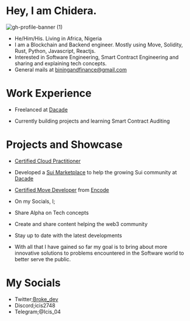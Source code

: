
# Hey, I am Chidera.
![gh-profile-banner (1)](https://github.com/icis-04/dacademarket/blob/main/marketplace-frontend/public/marketplace-banner.png)

- He/Him/His. Living in Africa, Nigeria
- I am a Blockchain and Backend engineer. Mostly using Move, Solidity, Rust, Python, Javascript, Reactjs.
- Interested in Software Engineering, Smart Contract Engineering and sharing and explaining tech concepts.
- General mails at biningandfinance@gmail.com

# Work Experience
- Freelanced at [Dacade](https://x.com/dacadeOrg)

- Currently building projects and learning Smart Contract Auditing

# Projects and Showcase
- [Certified Cloud Practitioner](https://www.credly.com/badges/d42add35-cdb0-45f3-a48a-6b335fbc7b7e/linked_in_profile)
- Developed a [Sui Marketplace](https://github.com/icis-04/dacademarket) to help the growing Sui community at [Dacade](https://x.com/dacadeOrg)
- [Certified Move Developer](https://opensea.io/assets/matic/0xdBf2138593aeC61d55d86E80b8ed86D7b9ba51F5/7013) from [Encode](https://x.com/encodeclub)
- On my Socials, I;

- Share Alpha on Tech concepts
- Create and share content helping the web3 community
- Stay up to date with the latest developments

- With all that I have gained so far my goal is to bring about more innovative solutions to problems encountered in the Software world to better serve the public.

# My Socials
- Twitter;[Broke_dev](https://x.com/Cave_minecrypto)
- Discord;icis2748
- Telegram;@Icis_04

